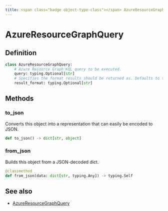 ```yaml
---
title: <span class="badge object-type-class"></span> AzureResourceGraphQuery
---
```

# <span class="badge object-type-class"></span> AzureResourceGraphQuery

## Definition

```python
class AzureResourceGraphQuery:
    # Azure Resource Graph KQL query to be executed.
    query: typing.Optional[str]
    # Specifies the format results should be returned as. Defaults to table.
    result_format: typing.Optional[str]
```
## Methods

### <span class="badge object-method"></span> to_json

Converts this object into a representation that can easily be encoded to JSON.

```python
def to_json() -> dict[str, object]
```

### <span class="badge object-method"></span> from_json

Builds this object from a JSON-decoded dict.

```python
@classmethod
def from_json(data: dict[str, typing.Any]) -> typing.Self
```

## See also

 * <span class="badge builder"></span> [AzureResourceGraphQuery](./builder-AzureResourceGraphQuery.md)
